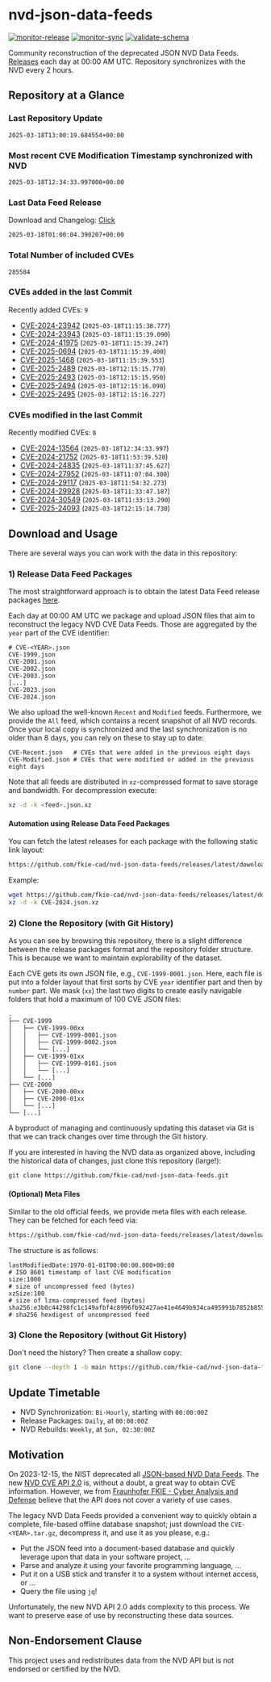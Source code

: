 # nvd-json-data-feeds

[![monitor-release](https://github.com/fkie-cad/nvd-json-data-feeds/actions/workflows/monitor_release.yml/badge.svg)](https://github.com/fkie-cad/nvd-json-data-feeds/actions/workflows/monitor_release.yml)
[![monitor-sync](https://github.com/fkie-cad/nvd-json-data-feeds/actions/workflows/monitor_sync.yml/badge.svg)](https://github.com/fkie-cad/nvd-json-data-feeds/actions/workflows/monitor_sync.yml)
[![validate-schema](https://github.com/fkie-cad/nvd-json-data-feeds/actions/workflows/validate_schema.yml/badge.svg)](https://github.com/fkie-cad/nvd-json-data-feeds/actions/workflows/validate_schema.yml)

Community reconstruction of the deprecated JSON NVD Data Feeds.
[Releases](https://github.com/fkie-cad/nvd-json-data-feeds/releases/latest) each day at 00:00 AM UTC.
Repository synchronizes with the NVD every 2 hours.

## Repository at a Glance

### Last Repository Update

```plain
2025-03-18T13:00:19.684554+00:00
```

### Most recent CVE Modification Timestamp synchronized with NVD

```plain
2025-03-18T12:34:33.997000+00:00
```

### Last Data Feed Release

Download and Changelog: [Click](https://github.com/fkie-cad/nvd-json-data-feeds/releases/latest)

```plain
2025-03-18T01:00:04.390207+00:00
```

### Total Number of included CVEs

```plain
285584
```

### CVEs added in the last Commit

Recently added CVEs: `9`

- [CVE-2024-23942](CVE-2024/CVE-2024-239xx/CVE-2024-23942.json) (`2025-03-18T11:15:38.777`)
- [CVE-2024-23943](CVE-2024/CVE-2024-239xx/CVE-2024-23943.json) (`2025-03-18T11:15:39.090`)
- [CVE-2024-41975](CVE-2024/CVE-2024-419xx/CVE-2024-41975.json) (`2025-03-18T11:15:39.247`)
- [CVE-2025-0694](CVE-2025/CVE-2025-06xx/CVE-2025-0694.json) (`2025-03-18T11:15:39.400`)
- [CVE-2025-1468](CVE-2025/CVE-2025-14xx/CVE-2025-1468.json) (`2025-03-18T11:15:39.553`)
- [CVE-2025-2489](CVE-2025/CVE-2025-24xx/CVE-2025-2489.json) (`2025-03-18T12:15:15.770`)
- [CVE-2025-2493](CVE-2025/CVE-2025-24xx/CVE-2025-2493.json) (`2025-03-18T12:15:15.950`)
- [CVE-2025-2494](CVE-2025/CVE-2025-24xx/CVE-2025-2494.json) (`2025-03-18T12:15:16.090`)
- [CVE-2025-2495](CVE-2025/CVE-2025-24xx/CVE-2025-2495.json) (`2025-03-18T12:15:16.227`)


### CVEs modified in the last Commit

Recently modified CVEs: `8`

- [CVE-2024-13564](CVE-2024/CVE-2024-135xx/CVE-2024-13564.json) (`2025-03-18T12:34:33.997`)
- [CVE-2024-21752](CVE-2024/CVE-2024-217xx/CVE-2024-21752.json) (`2025-03-18T11:53:39.520`)
- [CVE-2024-24835](CVE-2024/CVE-2024-248xx/CVE-2024-24835.json) (`2025-03-18T11:37:45.627`)
- [CVE-2024-27952](CVE-2024/CVE-2024-279xx/CVE-2024-27952.json) (`2025-03-18T11:07:04.300`)
- [CVE-2024-29117](CVE-2024/CVE-2024-291xx/CVE-2024-29117.json) (`2025-03-18T11:54:32.273`)
- [CVE-2024-29928](CVE-2024/CVE-2024-299xx/CVE-2024-29928.json) (`2025-03-18T11:33:47.187`)
- [CVE-2024-30549](CVE-2024/CVE-2024-305xx/CVE-2024-30549.json) (`2025-03-18T11:33:13.290`)
- [CVE-2025-24093](CVE-2025/CVE-2025-240xx/CVE-2025-24093.json) (`2025-03-18T12:15:14.730`)


## Download and Usage

There are several ways you can work with the data in this repository:

### 1) Release Data Feed Packages

The most straightforward approach is to obtain the latest Data Feed release packages [here](https://github.com/fkie-cad/nvd-json-data-feeds/releases/latest).

Each day at 00:00 AM UTC we package and upload JSON files that aim to reconstruct the legacy NVD CVE Data Feeds.
Those are aggregated by the `year` part of the CVE identifier:

```
# CVE-<YEAR>.json
CVE-1999.json
CVE-2001.json
CVE-2002.json
CVE-2003.json
[...]
CVE-2023.json
CVE-2024.json
```

We also upload the well-known `Recent` and `Modified` feeds.
Furthermore, we provide the `All` feed, which contains a recent snapshot of all NVD records.
Once your local copy is synchronized and the last synchronization is no older than 8 days, you can rely on these to stay up to date:

```plain
CVE-Recent.json   # CVEs that were added in the previous eight days
CVE-Modified.json # CVEs that were modified or added in the previous eight days
```

Note that all feeds are distributed in `xz`-compressed format to save storage and bandwidth.
For decompression execute:

```sh
xz -d -k <feed>.json.xz
```

#### Automation using Release Data Feed Packages

You can fetch the latest releases for each package with the following static link layout:

```sh
https://github.com/fkie-cad/nvd-json-data-feeds/releases/latest/download/CVE-<YEAR>.json.xz
```

Example:

```sh
wget https://github.com/fkie-cad/nvd-json-data-feeds/releases/latest/download/CVE-2024.json.xz
xz -d -k CVE-2024.json.xz
```

### 2) Clone the Repository (with Git History)

As you can see by browsing this repository, there is a slight difference between the release packages format and the repository folder structure.
This is because we want to maintain explorability of the dataset.

Each CVE gets its own JSON file, e.g., `CVE-1999-0001.json`.
Here, each file is put into a folder layout that first sorts by CVE `year` identifier part and then by `number` part.
We mask (`xx`) the last two digits to create easily navigable folders that hold a maximum of 100 CVE JSON files:

```plain
.
├── CVE-1999
│   ├── CVE-1999-00xx
│   │   ├── CVE-1999-0001.json
│   │   ├── CVE-1999-0002.json
│   │   └── [...]
│   ├── CVE-1999-01xx
│   │   ├── CVE-1999-0101.json
│   │   └── [...]
│   └── [...]
├── CVE-2000
│   ├── CVE-2000-00xx
│   ├── CVE-2000-01xx
│   └── [...]
└── [...]
```

A byproduct of managing and continuously updating this dataset via Git is that we can track changes over time through the Git history.

If you are interested in having the NVD data as organized above, including the historical data of changes, just clone this repository (large!):

```sh
git clone https://github.com/fkie-cad/nvd-json-data-feeds.git
```

#### (Optional) Meta Files

Similar to the old official feeds, we provide meta files with each release. They can be fetched for each feed via:

```sh
https://github.com/fkie-cad/nvd-json-data-feeds/releases/latest/download/CVE-<YEAR>.meta
```

The structure is as follows:

```plain
lastModifiedDate:1970-01-01T00:00:00.000+00:00                          # ISO 8601 timestamp of last CVE modification
size:1000                                                               # size of uncompressed feed (bytes)
xzSize:100                                                              # size of lzma-compressed feed (bytes)
sha256:e3b0c44298fc1c149afbf4c8996fb92427ae41e4649b934ca495991b7852b855 # sha256 hexdigest of uncompressed feed
```

### 3) Clone the Repository (without Git History)

Don't need the history? Then create a shallow copy:

```sh
git clone --depth 1 -b main https://github.com/fkie-cad/nvd-json-data-feeds.git
```


## Update Timetable

* NVD Synchronization: `Bi-Hourly`, starting with `00:00:00Z`
* Release Packages: `Daily`, at `00:00:00Z`
* NVD Rebuilds: `Weekly`, at `Sun, 02:30:00Z`


## Motivation

On 2023-12-15, the NIST deprecated all [JSON-based NVD Data Feeds](https://nvd.nist.gov/vuln/data-feeds#divRetirementBanner-1).
The new [NVD CVE API 2.0](https://nvd.nist.gov/developers/vulnerabilities) is, without a doubt, a great way to obtain CVE information.
However, we from [Fraunhofer FKIE - Cyber Analysis and Defense](https://www.fkie.fraunhofer.de/en/departments/cad.html) believe that the API does not cover a variety of use cases.

The legacy NVD Data Feeds provided a convenient way to quickly obtain a complete, file-based offline database snapshot; just download the `CVE-<YEAR>.tar.gz`, decompress it, and use it as you please, e.g.:

- Put the JSON feed into a document-based database and quickly leverage upon that data in your software project, ...
- Parse and analyze it using your favorite programming language, ...
- Put it on a USB stick and transfer it to a system without internet access, or ...
- Query the file using `jq`!

Unfortunately, the new NVD API 2.0 adds complexity to this process.
We want to preserve ease of use by reconstructing these data sources.

## Non-Endorsement Clause

This project uses and redistributes data from the NVD API but is not endorsed or certified by the NVD.